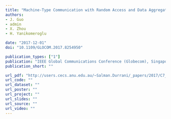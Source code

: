 ```yaml
---
title: "Machine‐Type Communication with Random Access and Data Aggregation: A Stochastic Geometry Approach"
authors:
- J. Guo
- admin
- X. Zhou
- H. Yanikomeroglu

date: "2017-12-01"
doi: "10.1109/GLOCOM.2017.8254950"

publication_types: ["1"]
publication: "IEEE Global Communications Conference (Globecom), Singapore"
publication_short: ""

url_pdf: "http://users.cecs.anu.edu.au/~Salman.Durrani/_papers/2017/C7_globecom2017.pdf"
url_code: ""
url_dataset: ""
url_poster: ""
url_project: ""
url_slides: ""
url_source: ""
url_video: ""
---
```

